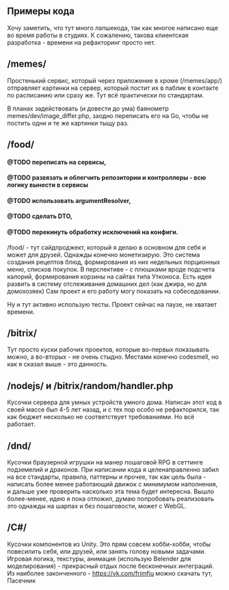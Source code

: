 ## Примеры кода

Хочу заметить, что тут много лапшекода, так как многое написано еще во время работы в студиях. К сожалению, такова клиентская разработка - времени на рефакторинг просто нет.

## /memes/

Простенький сервис, который через приложение в хроме (/memes/app/) отправляет картинки на сервер, который постит их в паблик в контакте по расписанию или сразу же.
Тут всё практически по стандартам. 

В планах задействовать (и довести до ума) баянометр memes/dev/image_differ.php, заодно переписать его на Go, чтобы не постить одни и те же картинки тыщу раз.  

## /food/

#### @TODO переписать на сервисы,
#### @TODO развязать и облегчить репозитории и контроллеры - всю логику вынести в сервисы
#### @TODO использовать argumentResolver,
#### @TODO сделать DTO,
#### @TODO перекинуть обработку исключений на конфиги.

/food/ - тут сайдпроджект, который я
делаю в основном для себя и может для друзей. Однажды конечно монетизирую. Это система создания рецептов блюд,
формирования из них недельных порционных меню, списков покупок. В перспективе - с плюшками вроде подсчета калорий,
формирования корзины на сайтах типа Утконоса. Есть идея развить в систему отслеживания домашних дел (как джира, но для
домохозяек)
Сам проект и его работу могу показать на собеседовании.

Ну и тут активно использую тесты. Проект сейчас на паузе, не хватает времени.

## /bitrix/

Тут просто куски рабочих проектов, которые во-первых показывать можно, а во-вторых - не очень стыдно. Местами конечно
codesmell, но как я сказал выше - это данность.

## /nodejs/ и /bitrix/random/handler.php

Кусочки сервера для умных устройств умного дома. Написан этот код в своей массе был 4-5 лет назад, и с тех пор особо не
рефакторился, так как бюджет несколько не соответствует требованиями. Но всё работает.

## /dnd/

Кусочки браузерной игрушки на манер пошаговой RPG в сеттинге подземелий и драконов. При написании кода я целенаправленно
забил на все стандарты, правила, паттерны и прочее, так как цель была - написать более менее работающий движок с
минимумом наполнения, и дальше уже проверить насколько эта тема будет интересна. 
Вышло более-менее, идею я пока отложил, думаю попробовать реализовать это однажды на шарпах и без пошаговости, может с WebGL. 

## /C#/ 
Кусочки компонентов из Unity. Это прям совсем хобби-хобби, чтобы повесилить себя, или друзей, или занять голову новыми задачами.
Игровая логика, текстуры, анимация (использую Belender для моделирования) - прекрасный отдых после бесконечных интеграций. 
Из наиболее законченного - https://vk.com/frimfju можно скачать тут, Пасечник
